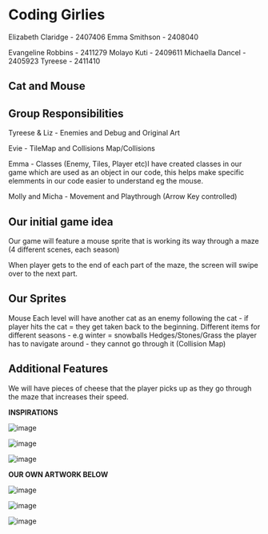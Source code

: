 # Coding Girlies

Elizabeth Claridge - 2407406
Emma Smithson - 2408040

Evangeline Robbins - 2411279
Molayo Kuti - 2409611
Michaella Dancel - 2405923
Tyreese     - 2411410

## Cat and Mouse

## Group Responsibilities

Tyreese & Liz - Enemies and Debug and Original Art

Evie - TileMap and Collisions Map/Collisions

Emma - Classes (Enemy, Tiles, Player etc)I have created classes in our game which are used as an object in our code, this helps make specific elemments in our code easier to understand eg the mouse.

Molly and Micha - Movement and Playthrough (Arrow Key controlled)


## Our initial game idea

Our game will feature a mouse sprite that is working its way through a maze (4 different scenes, each season)

When player gets to the end of each part of the maze, the screen will swipe over to the next part.

## Our Sprites

Mouse
Each level will have another cat as an enemy following the cat - if player hits the cat = they get taken back to the beginning.
Different items for different seasons - e.g winter = snowballs
Hedges/Stones/Grass the player has to navigate around - they cannot go through it (Collision Map)

## Additional Features

We will have pieces of cheese that the player picks up as they go through the maze that increases their speed.

**INSPIRATIONS**

![image](https://github.com/evierobbins/2411279-2411410-2407406-2409611-2408040-2405923-ma2806-final-project/assets/152863145/8979e650-6907-4cc8-a481-737ed1af213f)

![image](https://github.com/evierobbins/2411279-2411410-2407406-2409611-2408040-2405923-ma2806-final-project/assets/152863145/476246d2-792f-4a47-ab8e-22dd882cc3f5)

![image](https://github.com/evierobbins/2411279-2411410-2407406-2409611-2408040-2405923-ma2806-final-project/assets/152863145/b3278a5e-6501-4663-9374-3d6b6ec8c9df)

**OUR OWN ARTWORK BELOW**

![image](https://github.com/evierobbins/2411279-2411410-2407406-2409611-2408040-2405923-ma2806-final-project/assets/152863145/b70fd5ea-565b-46cf-a5dc-87c624dc814e)

![image](https://github.com/evierobbins/2411279-2411410-2407406-2409611-2408040-2405923-ma2806-final-project/assets/152863145/62ed90b1-e356-4326-9da4-bea1ceae885d)

![image](https://github.com/evierobbins/2411279-2411410-2407406-2409611-2408040-2405923-ma2806-final-project/assets/152863145/e9903ed1-2814-4a25-b9f2-ebb1d07c5505)









